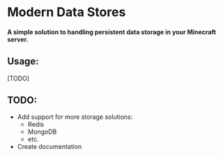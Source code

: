 # Modern Data Stores

#### A simple solution to handling persistent data storage in your Minecraft server.

## Usage:

[TODO]

## TODO:

- Add support for more storage solutions:
    - Redis
    - MongoDB
    - etc.
- Create documentation
